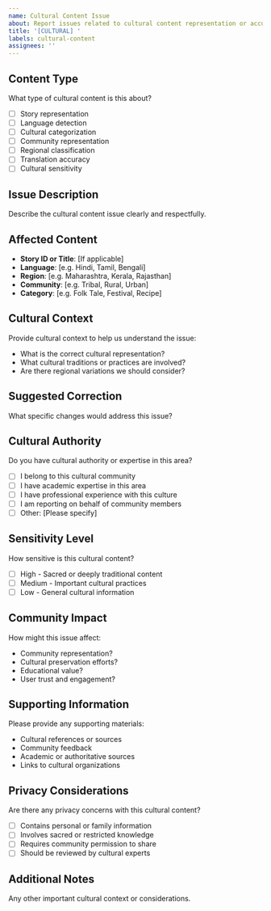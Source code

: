 ```yaml
---
name: Cultural Content Issue
about: Report issues related to cultural content representation or accuracy
title: '[CULTURAL] '
labels: cultural-content
assignees: ''
---
```


## Content Type
What type of cultural content is this about?
- [ ] Story representation
- [ ] Language detection
- [ ] Cultural categorization
- [ ] Community representation
- [ ] Regional classification
- [ ] Translation accuracy
- [ ] Cultural sensitivity

## Issue Description
Describe the cultural content issue clearly and respectfully.

## Affected Content
- **Story ID or Title**: [If applicable]
- **Language**: [e.g. Hindi, Tamil, Bengali]
- **Region**: [e.g. Maharashtra, Kerala, Rajasthan]
- **Community**: [e.g. Tribal, Rural, Urban]
- **Category**: [e.g. Folk Tale, Festival, Recipe]

## Cultural Context
Provide cultural context to help us understand the issue:
- What is the correct cultural representation?
- What cultural traditions or practices are involved?
- Are there regional variations we should consider?

## Suggested Correction
What specific changes would address this issue?

## Cultural Authority
Do you have cultural authority or expertise in this area?
- [ ] I belong to this cultural community
- [ ] I have academic expertise in this area
- [ ] I have professional experience with this culture
- [ ] I am reporting on behalf of community members
- [ ] Other: [Please specify]

## Sensitivity Level
How sensitive is this cultural content?
- [ ] High - Sacred or deeply traditional content
- [ ] Medium - Important cultural practices
- [ ] Low - General cultural information

## Community Impact
How might this issue affect:
- Community representation?
- Cultural preservation efforts?
- Educational value?
- User trust and engagement?

## Supporting Information
Please provide any supporting materials:
- Cultural references or sources
- Community feedback
- Academic or authoritative sources
- Links to cultural organizations

## Privacy Considerations
Are there any privacy concerns with this cultural content?
- [ ] Contains personal or family information
- [ ] Involves sacred or restricted knowledge
- [ ] Requires community permission to share
- [ ] Should be reviewed by cultural experts

## Additional Notes
Any other important cultural context or considerations.